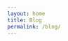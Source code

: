 ```yaml
---
layout: home
title: Blog
permalink: /blog/
---
```


<!-- Blog posts will automatically be listed here -->
